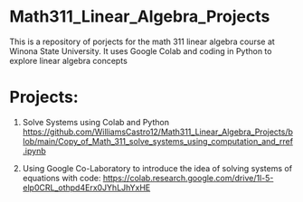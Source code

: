 # Math311_Linear_Algebra_Projects

This is a repository of porjects for the math 311 linear algebra course at Winona State University. It uses Google Colab and coding in Python to explore linear algebra concepts

# Projects:

1. Solve Systems using Colab and Python
https://github.com/WilliamsCastro12/Math311_Linear_Algebra_Projects/blob/main/Copy_of_Math_311_solve_systems_using_computation_and_rref.ipynb

2. Using Google Co-Laboratory to introduce the idea of solving systems of equations with code:
https://colab.research.google.com/drive/1l-5-elp0CRL_othpd4Erx0JYhLJhYxHE

